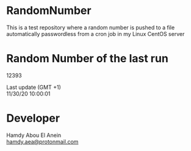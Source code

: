 # RandomNumber    
This is a test repository where a random number is pushed to a file automatically passwordless from a cron job in my Linux CentOS server    
# Random Number of the last run   
12393
      
Last update (GMT +1)    
11/30/20 10:00:01
# Developer    
Hamdy Abou El Anein   
hamdy.aea@protonmail.com
